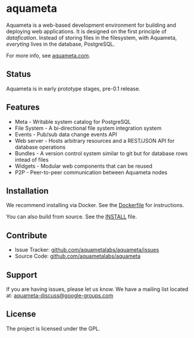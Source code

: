 aquameta
========

Aquameta is a web-based development environment for building and deploying web
applications.  It is designed on the first principle of *datafication*.
Instead of storing files in the filesystem, with Aquameta, *everyting* lives in
the database, PostgreSQL.

For more info, see [aquameta.com](http://aquameta.com/).

Status
------

Aquameta is in early prototype stages, pre-0.1 release.

Features
--------

- Meta - Writable system catalog for PostgreSQL
- File System - A bi-directional file system integration system
- Events - Pub/sub data change events API
- Web server - Hosts arbitrary resources and a REST/JSON API for database operations
- Bundles - A version control system similar to git but for database rows intead of files
- Widgets - Modular web components that can be reused
- P2P - Peer-to-peer communication between Aquameta nodes

Installation
------------

We recommend installing via Docker.  See the [Dockerfile](https://github.com/aquametalabs/aquameta/blob/master/Dockerfile) for instructions.

You can also build from source.  See the [INSTALL](https://github.com/aquametalabs/aquameta/blob/master/INSTALL.md) file.


Contribute
----------

- Issue Tracker: [github.com/aquametalabs/aquameta/issues](http://github.com/aquametalabs/aquameta/issues)
- Source Code: [github.com/aquametalabs/aquameta](github.com/aquametalabs/aquameta)

Support
-------

If you are having issues, please let us know.
We have a mailing list located at: aquameta-discuss@google-groups.com

License
-------

The project is licensed under the GPL.
